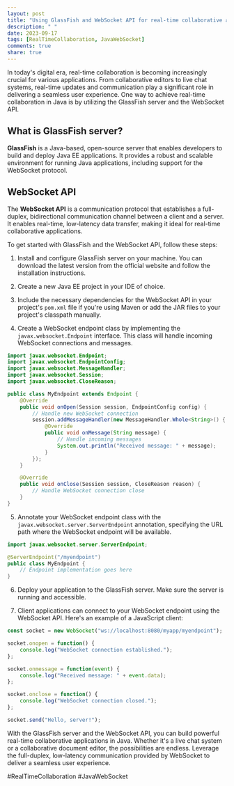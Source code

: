 ```yaml
---
layout: post
title: "Using GlassFish and WebSocket API for real-time collaborative applications in Java"
description: " "
date: 2023-09-17
tags: [RealTimeCollaboration, JavaWebSocket]
comments: true
share: true
---
```


In today's digital era, real-time collaboration is becoming increasingly crucial for various applications. From collaborative editors to live chat systems, real-time updates and communication play a significant role in delivering a seamless user experience. One way to achieve real-time collaboration in Java is by utilizing the GlassFish server and the WebSocket API.

## What is GlassFish server?

**GlassFish** is a Java-based, open-source server that enables developers to build and deploy Java EE applications. It provides a robust and scalable environment for running Java applications, including support for the WebSocket protocol.

## WebSocket API

The **WebSocket API** is a communication protocol that establishes a full-duplex, bidirectional communication channel between a client and a server. It enables real-time, low-latency data transfer, making it ideal for real-time collaborative applications.

To get started with GlassFish and the WebSocket API, follow these steps:

1. Install and configure GlassFish server on your machine. You can download the latest version from the official website and follow the installation instructions.

2. Create a new Java EE project in your IDE of choice.

3. Include the necessary dependencies for the WebSocket API in your project's `pom.xml` file if you're using Maven or add the JAR files to your project's classpath manually.

4. Create a WebSocket endpoint class by implementing the `javax.websocket.Endpoint` interface. This class will handle incoming WebSocket connections and messages.

```java
import javax.websocket.Endpoint;
import javax.websocket.EndpointConfig;
import javax.websocket.MessageHandler;
import javax.websocket.Session;
import javax.websocket.CloseReason;

public class MyEndpoint extends Endpoint {
    @Override
    public void onOpen(Session session, EndpointConfig config) {
        // Handle new WebSocket connection
        session.addMessageHandler(new MessageHandler.Whole<String>() {
            @Override
            public void onMessage(String message) {
                // Handle incoming messages
                System.out.println("Received message: " + message);
            }
        });
    }

    @Override
    public void onClose(Session session, CloseReason reason) {
        // Handle WebSocket connection close
    }
}
```

5. Annotate your WebSocket endpoint class with the `javax.websocket.server.ServerEndpoint` annotation, specifying the URL path where the WebSocket endpoint will be available.

```java
import javax.websocket.server.ServerEndpoint;

@ServerEndpoint("/myendpoint")
public class MyEndpoint {
    // Endpoint implementation goes here
}
```

6. Deploy your application to the GlassFish server. Make sure the server is running and accessible.

7. Client applications can connect to your WebSocket endpoint using the WebSocket API. Here's an example of a JavaScript client:

```javascript
const socket = new WebSocket("ws://localhost:8080/myapp/myendpoint");

socket.onopen = function() {
    console.log("WebSocket connection established.");
};

socket.onmessage = function(event) {
    console.log("Received message: " + event.data);
};

socket.onclose = function() {
    console.log("WebSocket connection closed.");
};

socket.send("Hello, server!");
```

With the GlassFish server and the WebSocket API, you can build powerful real-time collaborative applications in Java. Whether it's a live chat system or a collaborative document editor, the possibilities are endless. Leverage the full-duplex, low-latency communication provided by WebSocket to deliver a seamless user experience.

#RealTimeCollaboration #JavaWebSocket